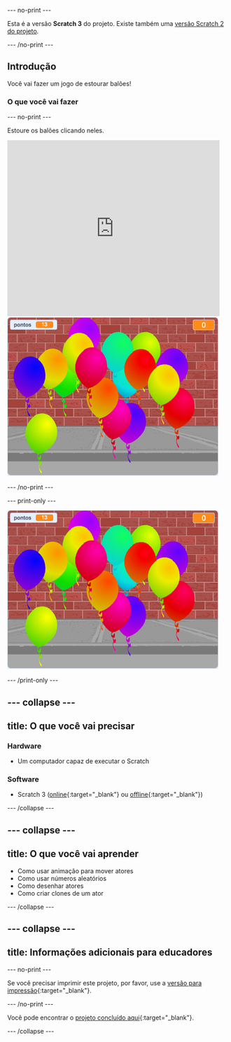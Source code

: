 --- no-print ---

Esta é a versão **Scratch 3** do projeto. Existe também uma [versão Scratch 2 do projeto](https://projects.raspberrypi.org/pt-BR/projects/balloons-scratch2).

--- /no-print ---

## Introdução

Você vai fazer um jogo de estourar balões!


### O que você vai fazer

--- no-print ---

Estoure os balões clicando neles.

<div class="scratch-preview">
  <iframe allowtransparency="true" width="485" height="402" src="https://scratch.mit.edu/projects/embed/411754070/?autostart=false" frameborder="0" scrolling="no"></iframe>
  <img src="images/balloons-final.png">
</div>

--- /no-print ---

--- print-only ---

![projeto concluído](images/balloons-final.png)

--- /print-only ---

--- collapse ---
---
title: O que você vai precisar
---

### Hardware

+ Um computador capaz de executar o Scratch

### Software

+ Scratch 3 ([online](https://rpf.io/scratchon){:target="_blank"} ou [offline](https://rpf.io/scratchoff){:target="_blank"})

--- /collapse ---

--- collapse ---
---
title: O que você vai aprender
---

- Como usar animação para mover atores
- Como usar números aleatórios
- Como desenhar atores
- Como criar clones de um ator

--- /collapse ---

--- collapse ---
---
title: Informações adicionais para educadores
---

--- no-print ---

Se você precisar imprimir este projeto, por favor, use a [versão para impressão](https://projects.raspberrypi.org/pt-BR/projects/balloons/print){:target="_blank"}.

--- /no-print ---

Você pode encontrar o [projeto concluído aqui](https://rpf.io/p/pt-BR/balloons-get){:target="_blank"}.

--- /collapse ---
